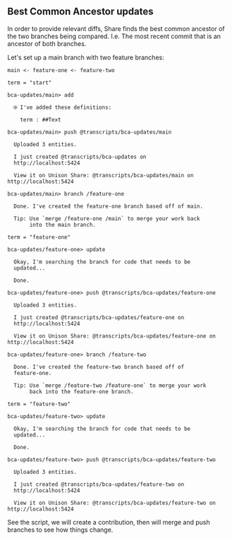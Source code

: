 ## Best Common Ancestor updates

In order to provide relevant diffs, Share finds the best common ancestor of the two branches being compared. 
I.e. The most recent commit that is an ancestor of both branches.

Let's set up a main branch with two feature branches: 

`main <- feature-one <- feature-two`

```unison
term = "start"
```

```ucm
bca-updates/main> add

  ⍟ I've added these definitions:
  
    term : ##Text

bca-updates/main> push @transcripts/bca-updates/main

  Uploaded 3 entities.

  I just created @transcripts/bca-updates on
  http://localhost:5424

  View it on Unison Share: @transcripts/bca-updates/main on http://localhost:5424

bca-updates/main> branch /feature-one

  Done. I've created the feature-one branch based off of main.
  
  Tip: Use `merge /feature-one /main` to merge your work back
       into the main branch.

```
```unison
term = "feature-one"
```

```ucm
bca-updates/feature-one> update

  Okay, I'm searching the branch for code that needs to be
  updated...

  Done.

bca-updates/feature-one> push @transcripts/bca-updates/feature-one

  Uploaded 3 entities.

  I just created @transcripts/bca-updates/feature-one on
  http://localhost:5424

  View it on Unison Share: @transcripts/bca-updates/feature-one on http://localhost:5424

bca-updates/feature-one> branch /feature-two

  Done. I've created the feature-two branch based off of
  feature-one.
  
  Tip: Use `merge /feature-two /feature-one` to merge your work
       back into the feature-one branch.

```
```unison
term = "feature-two"
```

```ucm
bca-updates/feature-two> update

  Okay, I'm searching the branch for code that needs to be
  updated...

  Done.

bca-updates/feature-two> push @transcripts/bca-updates/feature-two

  Uploaded 3 entities.

  I just created @transcripts/bca-updates/feature-two on
  http://localhost:5424

  View it on Unison Share: @transcripts/bca-updates/feature-two on http://localhost:5424

```
See the script, we will create a contribution, then will merge and push branches to see how things change.
